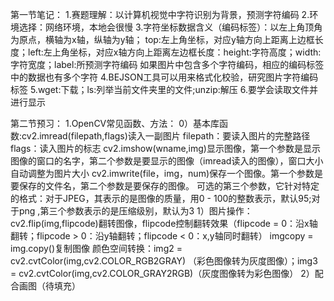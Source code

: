 第一节笔记：
1.赛题理解：以计算机视觉中字符识别为背景，预测字符编码
2.环境选择：网络环境，本地会很慢
3.字符坐标数据含义（编码标签）：以左上角顶角为原点，横轴为x轴，纵轴为y轴；
  top:左上角坐标，对应y轴方向上距离上边框长度；left:左上角坐标，对应x轴方向上距离左边框长度：height:字符高度；width:字符宽度；label:所预测字符编码
  如果图片中包含多个字符编码，相应的编码标签中的数据也有多个字符
4.BEJSON工具可以用来格式化校验，研究图片字符编码标签
5.wget:下载；ls:列举当前文件夹里的文件;unzip:解压
6.要学会读取文件并进行显示

第二节预习：
1.OpenCV常见函数、方法：
  0）基本库函数:cv2.imread(filepath,flags)读入一副图片  filepath：要读入图片的完整路径  flags：读入图片的标志
                cv2.imshow(wname,img)显示图像，第一个参数是显示图像的窗口的名字，第二个参数是要显示的图像（imread读入的图像），窗口大小自动调整为图片大小
                cv2.imwrite(file，img，num)保存一个图像。第一个参数是要保存的文件名，第二个参数是要保存的图像。
                    可选的第三个参数，它针对特定的格式：对于JPEG，其表示的是图像的质量，用0 - 100的整数表示，默认95;对于png ,第三个参数表示的是压缩级别，默认为3
  1）图片操作：cv2.flip(img,flipcode)翻转图像，flipcode控制翻转效果（flipcode = 0：沿x轴翻转；flipcode > 0：沿y轴翻转；flipcode < 0：x,y轴同时翻转）
               imgcopy = img.copy()复制图像
               颜色空间转换：img2 = cv2.cvtColor(img,cv2.COLOR_RGB2GRAY) （彩色图像转为灰度图像）；img3 = cv2.cvtColor(img,cv2.COLOR_GRAY2RGB)（灰度图像转为彩色图像）
  2）配合画图（待填充）
               
